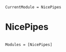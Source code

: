 ```@meta
CurrentModule = NicePipes
```

# NicePipes

```@index
```

```@autodocs
Modules = [NicePipes]
```
